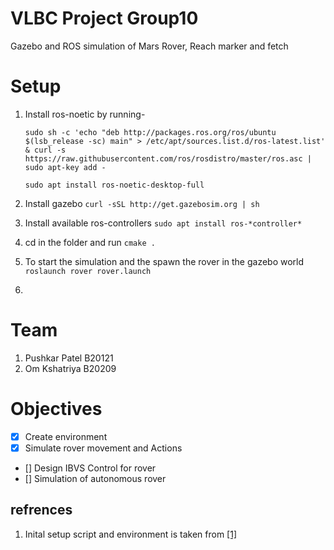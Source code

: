 # VLBC Project Group10
Gazebo and ROS simulation of Mars Rover, Reach marker and fetch 

# Setup
1. Install ros-noetic by running- 

    ```sudo sh -c 'echo "deb http://packages.ros.org/ros/ubuntu $(lsb_release -sc) main" > /etc/apt/sources.list.d/ros-latest.list' & curl -s https://raw.githubusercontent.com/ros/rosdistro/master/ros.asc | sudo apt-key add - ```
    
    ```sudo apt install ros-noetic-desktop-full```

2. Install gazebo ```curl -sSL http://get.gazebosim.org | sh ```
3. Install available ros-controllers ```sudo apt install ros-*controller*```
4. cd in the folder and run ```cmake .```
5. To start the simulation and the spawn the rover in the gazebo world ```roslaunch rover rover.launch```
6. 

# Team 
1. Pushkar Patel B20121
2. Om Kshatriya B20209

# Objectives 
- [x] Create environment
- [x] Simulate rover movement and Actions
- [] Design IBVS Control for rover
- [] Simulation of autonomous rover
 

## refrences
1. Inital setup script and environment is taken from [[1]](https://github.com/advaitp/rover)